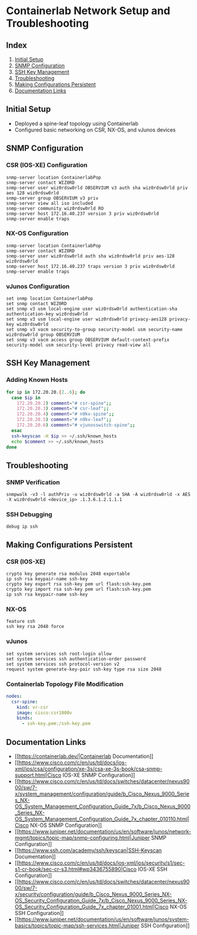 # Containerlab Network Setup and Troubleshooting

## Index
1. [Initial Setup](#initial-setup)
2. [SNMP Configuration](#snmp-configuration)
3. [SSH Key Management](#ssh-key-management)
4. [Troubleshooting](#troubleshooting)
5. [Making Configurations Persistent](#making-configurations-persistent)
6. [Documentation Links](#documentation-links)

## Initial Setup
- Deployed a spine-leaf topology using Containerlab
- Configured basic networking on CSR, NX-OS, and vJunos devices

## SNMP Configuration

### CSR (IOS-XE) Configuration
```
snmp-server location ContainerlabPop
snmp-server contact WIZ0RD
snmp-server user wiz0rdsw0rld OBSERVIUM v3 auth sha wiz0rdsw0rld priv aes 128 wiz0rdsw0rld
snmp-server group OBSERVIUM v3 priv
snmp-server view all iso included
snmp-server community wiz0rdsw0rld RO
snmp-server host 172.16.40.237 version 3 priv wiz0rdsw0rld
snmp-server enable traps
```

### NX-OS Configuration
```
snmp-server location ContainerlabPop
snmp-server contact WIZ0RD
snmp-server user wiz0rdsw0rld auth sha wiz0rdsw0rld priv aes-128 wiz0rdsw0rld
snmp-server host 172.16.40.237 traps version 3 priv wiz0rdsw0rld
snmp-server enable traps
```

### vJunos Configuration
```
set snmp location ContainerlabPop
set snmp contact WIZ0RD
set snmp v3 usm local-engine user wiz0rdsw0rld authentication-sha authentication-key wiz0rdsw0rld
set snmp v3 usm local-engine user wiz0rdsw0rld privacy-aes128 privacy-key wiz0rdsw0rld
set snmp v3 vacm security-to-group security-model usm security-name wiz0rdsw0rld group OBSERVIUM
set snmp v3 vacm access group OBSERVIUM default-context-prefix security-model usm security-level privacy read-view all
```

## SSH Key Management

### Adding Known Hosts
```bash
for ip in 172.20.20.{2..6}; do
  case $ip in
    172.20.20.2) comment="# csr-spine";;
    172.20.20.3) comment="# csr-leaf";;
    172.20.20.4) comment="# n9kv-spine";;
    172.20.20.5) comment="# n9kv-leaf";;
    172.20.20.6) comment="# vjunosswitch-spine";;
  esac
  ssh-keyscan -H $ip >> ~/.ssh/known_hosts
  echo $comment >> ~/.ssh/known_hosts
done
```

## Troubleshooting

### SNMP Verification
```
snmpwalk -v3 -l authPriv -u wiz0rdsw0rld -a SHA -A wiz0rdsw0rld -x AES -X wiz0rdsw0rld <device_ip> .1.3.6.1.2.1.1.1
```

### SSH Debugging
```
debug ip ssh
```

## Making Configurations Persistent

### CSR (IOS-XE)
```
crypto key generate rsa modulus 2048 exportable
ip ssh rsa keypair-name ssh-key
crypto key export rsa ssh-key pem url flash:ssh-key.pem
crypto key import rsa ssh-key pem url flash:ssh-key.pem
ip ssh rsa keypair-name ssh-key
```

### NX-OS
```
feature ssh
ssh key rsa 2048 force
```

### vJunos
```
set system services ssh root-login allow
set system services ssh authentication-order password
set system services ssh protocol-version v2
request system generate-key-pair ssh-key type rsa size 2048
```

### Containerlab Topology File Modification
```yaml
nodes:
  csr-spine:
    kind: vr-csr
    image: cisco:csr1000v
    binds:
      - ssh-key.pem:/ssh-key.pem
```

## Documentation Links
- [[https://containerlab.dev/|Containerlab Documentation]]
- [[https://www.cisco.com/c/en/us/td/docs/ios-xml/ios/csa/configuration/xe-3s/csa-xe-3s-book/csa-snmp-support.html|Cisco IOS-XE SNMP Configuration]]
- [[https://www.cisco.com/c/en/us/td/docs/switches/datacenter/nexus9000/sw/7-x/system_management/configuration/guide/b_Cisco_Nexus_9000_Series_NX-OS_System_Management_Configuration_Guide_7x/b_Cisco_Nexus_9000_Series_NX-OS_System_Management_Configuration_Guide_7x_chapter_010110.html|Cisco NX-OS SNMP Configuration]]
- [[https://www.juniper.net/documentation/us/en/software/junos/network-mgmt/topics/topic-map/snmp-configuring.html|Juniper SNMP Configuration]]
- [[https://www.ssh.com/academy/ssh/keyscan|SSH-Keyscan Documentation]]
- [[https://www.cisco.com/c/en/us/td/docs/ios-xml/ios/security/s1/sec-s1-cr-book/sec-cr-s3.html#wp3436755890|Cisco IOS-XE SSH Configuration]]
- [[https://www.cisco.com/c/en/us/td/docs/switches/datacenter/nexus9000/sw/7-x/security/configuration/guide/b_Cisco_Nexus_9000_Series_NX-OS_Security_Configuration_Guide_7x/b_Cisco_Nexus_9000_Series_NX-OS_Security_Configuration_Guide_7x_chapter_01001.html|Cisco NX-OS SSH Configuration]]
- [[https://www.juniper.net/documentation/us/en/software/junos/system-basics/topics/topic-map/ssh-services.html|Juniper SSH Configuration]]
